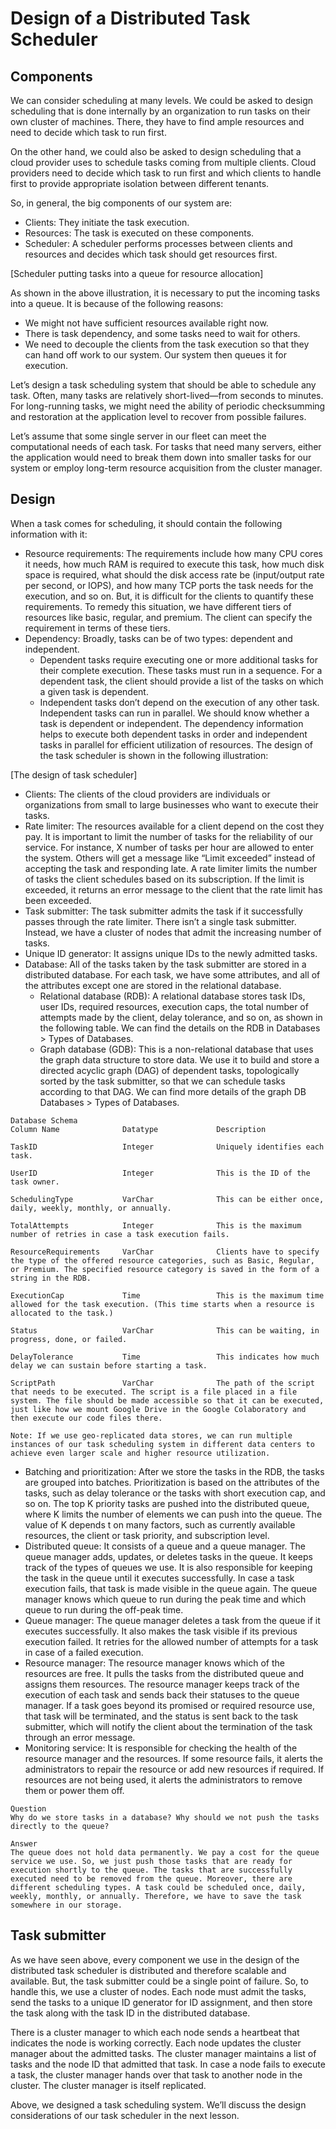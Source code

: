 # Design of a Distributed Task Scheduler
## Components
We can consider scheduling at many levels. We could be asked to design scheduling that is done internally by an organization to run tasks on their own cluster of machines. There, they have to find ample resources and need to decide which task to run first.

On the other hand, we could also be asked to design scheduling that a cloud provider uses to schedule tasks coming from multiple clients. Cloud providers need to decide which task to run first and which clients to handle first to provide appropriate isolation between different tenants.

So, in general, the big components of our system are:

- Clients: They initiate the task execution.
- Resources: The task is executed on these components.
- Scheduler: A scheduler performs processes between clients and resources and decides which task should get resources first.

[Scheduler putting tasks into a queue for resource allocation]

As shown in the above illustration, it is necessary to put the incoming tasks into a queue. It is because of the following reasons:

- We might not have sufficient resources available right now.
- There is task dependency, and some tasks need to wait for others.
- We need to decouple the clients from the task execution so that they can hand off work to our system. Our system then queues it for execution.

Let’s design a task scheduling system that should be able to schedule any task. Often, many tasks are relatively short-lived—from seconds to minutes. For long-running tasks, we might need the ability of periodic checksumming and restoration at the application level to recover from possible failures.

Let’s assume that some single server in our fleet can meet the computational needs of each task. For tasks that need many servers, either the application would need to break them down into smaller tasks for our system or employ long-term resource acquisition from the cluster manager.


## Design
When a task comes for scheduling, it should contain the following information with it:

- Resource requirements: The requirements include how many CPU cores it needs, how much RAM is required to execute this task, how much disk space is required, what should the disk access rate be (input/output rate per second, or IOPS), and how many TCP ports the task needs for the execution, and so on. But, it is difficult for the clients to quantify these requirements. To remedy this situation, we have different tiers of resources like basic, regular, and premium. The client can specify the requirement in terms of these tiers.
- Dependency: Broadly, tasks can be of two types: dependent and independent.
  - Dependent tasks require executing one or more additional tasks for their complete execution. These tasks must run in a sequence. For a dependent task, the client should provide a list of the tasks on which a given task is dependent.
  - Independent tasks don’t depend on the execution of any other task. Independent tasks can run in parallel. We should know whether a task is dependent or independent. The dependency information helps to execute both dependent tasks in order and independent tasks in parallel for efficient utilization of resources.
The design of the task scheduler is shown in the following illustration:

[The design of task scheduler]

- Clients: The clients of the cloud providers are individuals or organizations from small to large businesses who want to execute their tasks.
- Rate limiter: The resources available for a client depend on the cost they pay. It is important to limit the number of tasks for the reliability of our service. For instance, X number of tasks per hour are allowed to enter the system. Others will get a message like “Limit exceeded” instead of accepting the task and responding late. A rate limiter limits the number of tasks the client schedules based on its subscription. If the limit is exceeded, it returns an error message to the client that the rate limit has been exceeded.
- Task submitter: The task submitter admits the task if it successfully passes through the rate limiter. There isn’t a single task submitter. Instead, we have a cluster of nodes that admit the increasing number of tasks.
- Unique ID generator: It assigns unique IDs to the newly admitted tasks.
- Database: All of the tasks taken by the task submitter are stored in a distributed database. For each task, we have some attributes, and all of the attributes except one are stored in the relational database.
  - Relational database (RDB): A relational database stores task IDs, user IDs, required resources, execution caps, the total number of attempts made by the client, delay tolerance, and so on, as shown in the following table. We can find the details on the RDB in Databases > Types of Databases.
  - Graph database (GDB): This is a non-relational database that uses the graph data structure to store data. We use it to build and store a directed acyclic graph (DAG) of dependent tasks, topologically sorted by the task submitter, so that we can schedule tasks according to that DAG. We can find more details of the graph DB Databases > Types of Databases.

```
Database Schema
Column Name              Datatype             Description

TaskID                   Integer              Uniquely identifies each task.

UserID                   Integer              This is the ID of the task owner.

SchedulingType           VarChar              This can be either once, daily, weekly, monthly, or annually. 

TotalAttempts            Integer              This is the maximum number of retries in case a task execution fails.

ResourceRequirements     VarChar              Clients have to specify the type of the offered resource categories, such as Basic, Regular, or Premium. The specified resource category is saved in the form of a string in the RDB.

ExecutionCap             Time                 This is the maximum time allowed for the task execution. (This time starts when a resource is allocated to the task.)

Status                   VarChar              This can be waiting, in progress, done, or failed.

DelayTolerance           Time                 This indicates how much delay we can sustain before starting a task.

ScriptPath               VarChar              The path of the script that needs to be executed. The script is a file placed in a file system. The file should be made accessible so that it can be executed, just like how we mount Google Drive in the Google Colaboratory and then execute our code files there.
```

```
Note: If we use geo-replicated data stores, we can run multiple instances of our task scheduling system in different data centers to achieve even larger scale and higher resource utilization.
```

- Batching and prioritization: After we store the tasks in the RDB, the tasks are grouped into batches. Prioritization is based on the attributes of the tasks, such as delay tolerance or the tasks with short execution cap, and so on. The top K priority tasks are pushed into the distributed queue, where K limits the number of elements we can push into the queue. The value of K depends t on many factors, such as currently available resources, the client or task priority, and subscription level.
- Distributed queue: It consists of a queue and a queue manager. The queue manager adds, updates, or deletes tasks in the queue. It keeps track of the types of queues we use. It is also responsible for keeping the task in the queue until it executes successfully. In case a task execution fails, that task is made visible in the queue again. The queue manager knows which queue to run during the peak time and which queue to run during the off-peak time.
- Queue manager: The queue manager deletes a task from the queue if it executes successfully. It also makes the task visible if its previous execution failed. It retries for the allowed number of attempts for a task in case of a failed execution.
- Resource manager: The resource manager knows which of the resources are free. It pulls the tasks from the distributed queue and assigns them resources. The resource manager keeps track of the execution of each task and sends back their statuses to the queue manager. If a task goes beyond its promised or required resource use, that task will be terminated, and the status is sent back to the task submitter, which will notify the client about the termination of the task through an error message.
- Monitoring service: It is responsible for checking the health of the resource manager and the resources. If some resource fails, it alerts the administrators to repair the resource or add new resources if required. If resources are not being used, it alerts the administrators to remove them or power them off.


```
Question
Why do we store tasks in a database? Why should we not push the tasks directly to the queue?

Answer
The queue does not hold data permanently. We pay a cost for the queue service we use. So, we just push those tasks that are ready for execution shortly to the queue. The tasks that are successfully executed need to be removed from the queue. Moreover, there are different scheduling types. A task could be scheduled once, daily, weekly, monthly, or annually. Therefore, we have to save the task somewhere in our storage.
```

## Task submitter
As we have seen above, every component we use in the design of the distributed task scheduler is distributed and therefore scalable and available. But, the task submitter could be a single point of failure. So, to handle this, we use a cluster of nodes. Each node must admit the tasks, send the tasks to a unique ID generator for ID assignment, and then store the task along with the task ID in the distributed database.

There is a cluster manager to which each node sends a heartbeat that indicates the node is working correctly. Each node updates the cluster manager about the admitted tasks. The cluster manager maintains a list of tasks and the node ID that admitted that task. In case a node fails to execute a task, the cluster manager hands over that task to another node in the cluster. The cluster manager is itself replicated.

Above, we designed a task scheduling system. We’ll discuss the design considerations of our task scheduler in the next lesson.

